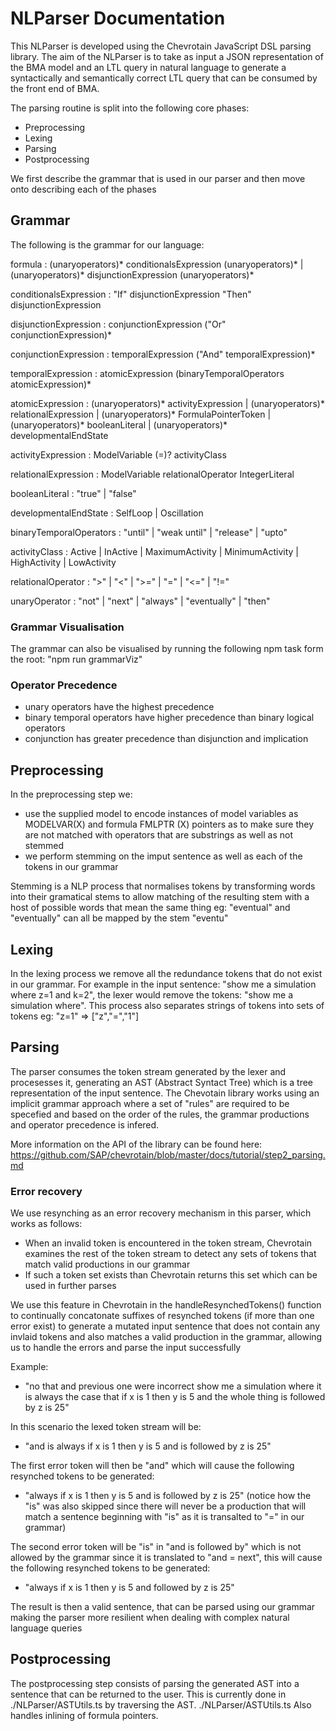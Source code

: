 # NLParser Documentation

This NLParser is developed using the Chevrotain JavaScript DSL parsing library. The aim of the NLParser is to take as input a JSON representation of the BMA model and an LTL query in natural language to generate a syntactically and semantically correct LTL query that can be consumed by the front end of BMA. 

The parsing routine is split into the following core phases:

- Preprocessing
- Lexing
- Parsing 
- Postprocessing

We first describe the grammar that is used in our parser and then move onto describing each of the phases

## Grammar

The following is the grammar for our language:

formula
    : (unaryoperators)* conditionalsExpression (unaryoperators)* | (unaryoperators)* disjunctionExpression (unaryoperators)*

conditionalsExpression
    : "If" disjunctionExpression "Then" disjunctionExpression

disjunctionExpression
    : conjunctionExpression ("Or" conjunctionExpression)*

conjunctionExpression
    : temporalExpression ("And" temporalExpression)*

temporalExpression
    : atomicExpression (binaryTemporalOperators atomicExpression)*

atomicExpression
    : (unaryoperators)* activityExpression | (unaryoperators)* relationalExpression | (unaryoperators)* FormulaPointerToken | (unaryoperators)* booleanLiteral | (unaryoperators)* developmentalEndState

activityExpression
    : ModelVariable (=)? activityClass

relationalExpression
    : ModelVariable relationalOperator IntegerLiteral

booleanLiteral
    :  "true" | "false"

developmentalEndState
    :   SelfLoop | Oscillation

binaryTemporalOperators
    : "until" | "weak until" | "release" | "upto"

activityClass
    : Active | InActive | MaximumActivity | MinimumActivity | HighActivity | LowActivity

relationalOperator
    : ">" | "<" | ">=" | "=" | "<=" | "!="

unaryOperator
    : "not" | "next" | "always" | "eventually" | "then"

### Grammar Visualisation 

The grammar can also be visualised by running the following npm task form the root: "npm run grammarViz"

### Operator Precedence

- unary operators have the highest precedence
- binary temporal operators have higher precedence than binary logical operators
- conjunction has greater precedence than disjunction and implication

## Preprocessing

In the preprocessing step we:

- use the supplied model to encode instances of model variables as MODELVAR(X) and formula FMLPTR (X) pointers as to make sure they are not matched with operators that are substrings as well as not stemmed
- we perform stemming on the imput sentence as well as each of the tokens in our grammar

Stemming is a NLP process that normalises tokens by transforming words into their gramatical stems to allow matching of the resulting stem with a host of possible words that mean the same thing eg: "eventual" and "eventually" can all be mapped by the stem "eventu"

## Lexing

In the lexing process we remove all the redundance tokens that do not exist in our grammar. For example in the input sentence: "show me a simulation where z=1 and k=2", the lexer would remove the tokens: "show me a simulation where". This process also separates strings of tokens into sets of tokens eg: "z=1" => ["z","=","1"]

## Parsing

The parser consumes the token stream generated by the lexer and procesesses it, generating an AST (Abstract Syntact Tree) which is a tree representation of the input sentence. The Chevotain library works using an implicit grammar approach where a set of "rules" are required to be specefied and based on the order of the rules, the grammar productions and operator precedence is infered.

More information on the API of the library can be found here: https://github.com/SAP/chevrotain/blob/master/docs/tutorial/step2_parsing.md 

### Error recovery

We use resynching as an error recovery mechanism in this parser, which works as follows:

- When an invalid token is encountered in the token stream, Chevrotain examines the rest of the token stream to detect any sets of tokens that match valid productions in our grammar
- If such a token set exists than Chevrotain returns this set which can be used in further parses

We use this feature in Chevrotain in the handleResynchedTokens() function to continually concatonate suffixes of resynched tokens (if more than one error exist) to generate a mutated input sentence that does not contain any invlaid tokens and also matches a valid production in the grammar, allowing us to handle the errors and parse the input successfully

Example:

- "no that and previous one were incorrect show me a simulation where it is always the case that if x is 1 then y is 5 and the whole thing is followed by z is 25"

In this scenario the lexed token stream will be:

- "and is always if x is 1 then y is 5 and  is followed by z is 25"

The first error token will then be "and" which will cause the following resynched tokens to be generated:

- "always if x is 1 then y is 5 and is followed by z is 25" (notice how the "is" was also skipped since there will never be a production that will match a sentence beginning with "is" as it is transalted to "=" in our grammar)

The second error token will be "is" in "and is followed by" which is not allowed by the grammar since it is translated to "and = next", this will cause the following resynched tokens to be generated:

- "always if x is 1 then y is 5 and followed by z is 25"

The result is then a valid sentence, that can be parsed using our grammar making the parser more resilient when dealing with complex natural language queries

## Postprocessing

The postprocessing step consists of parsing the generated AST into a sentence that can be returned to the user. This is currently done in ./NLParser/ASTUtils.ts by traversing the AST. ./NLParser/ASTUtils.ts Also handles inlining of formula pointers.